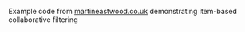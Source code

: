 Example code from [martineastwood.co.uk](http://www.martineastwood.co.uk/blog/introduction-to-recommender-systems/) demonstrating item-based collaborative filtering
